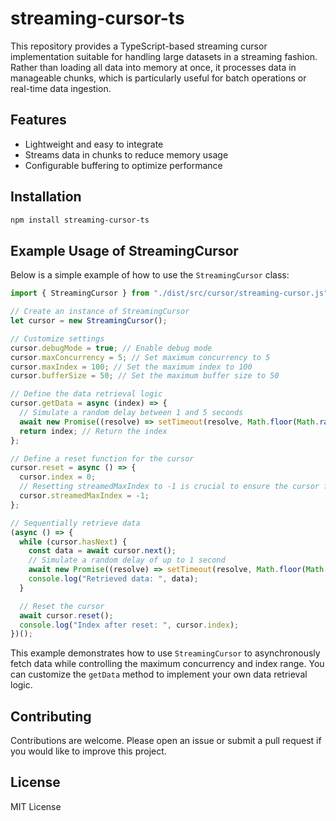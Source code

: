 # streaming-cursor-ts

This repository provides a TypeScript-based streaming cursor implementation suitable for handling large datasets in a streaming fashion. Rather than loading all data into memory at once, it processes data in manageable chunks, which is particularly useful for batch operations or real-time data ingestion.

## Features

- Lightweight and easy to integrate
- Streams data in chunks to reduce memory usage
- Configurable buffering to optimize performance

## Installation

```bash
npm install streaming-cursor-ts
```

## Example Usage of StreamingCursor

Below is a simple example of how to use the `StreamingCursor` class:

```javascript
import { StreamingCursor } from "./dist/src/cursor/streaming-cursor.js";

// Create an instance of StreamingCursor
let cursor = new StreamingCursor();

// Customize settings
cursor.debugMode = true; // Enable debug mode
cursor.maxConcurrency = 5; // Set maximum concurrency to 5
cursor.maxIndex = 100; // Set the maximum index to 100
cursor.bufferSize = 50; // Set the maximum buffer size to 50

// Define the data retrieval logic
cursor.getData = async (index) => {
  // Simulate a random delay between 1 and 5 seconds
  await new Promise((resolve) => setTimeout(resolve, Math.floor(Math.random() * 5000)));
  return index; // Return the index
};

// Define a reset function for the cursor
cursor.reset = async () => {
  cursor.index = 0;
  // Resetting streamedMaxIndex to -1 is crucial to ensure the cursor fetches data from the beginning on subsequent usage
  cursor.streamedMaxIndex = -1;
};

// Sequentially retrieve data
(async () => {
  while (cursor.hasNext) {
    const data = await cursor.next();
    // Simulate a random delay of up to 1 second
    await new Promise((resolve) => setTimeout(resolve, Math.floor(Math.random() * 1000)));
    console.log("Retrieved data: ", data);
  }

  // Reset the cursor
  await cursor.reset();
  console.log("Index after reset: ", cursor.index);
})();
```

This example demonstrates how to use `StreamingCursor` to asynchronously fetch data while controlling the maximum concurrency and index range. You can customize the `getData` method to implement your own data retrieval logic.

## Contributing

Contributions are welcome. Please open an issue or submit a pull request if you would like to improve this project.

## License

MIT License